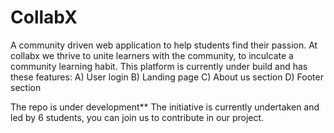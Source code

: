 # CollabX

A community driven web application to help students find their passion.
At collabx we thrive to unite learners with the community, to inculcate a community learning habit.
This platform is currently under build and has these features:
A) User login
B) Landing page
C) About us section
D) Footer section

The repo is under development** 
The initiative is currently undertaken and led  by 6 students, you can join us to contribute in our project.
 

